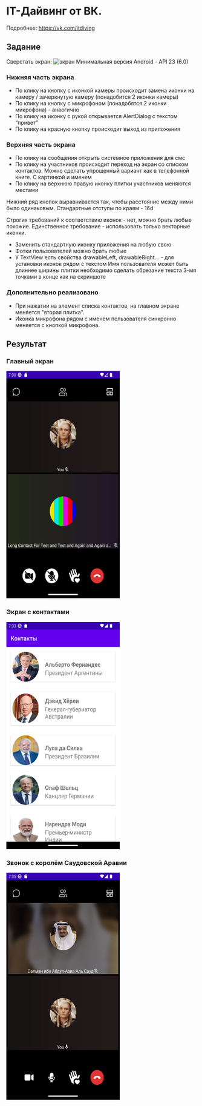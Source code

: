 # IT-Дайвинг от ВК.

Подробнее: https://vk.com/itdiving

## Задание
Сверстать экран:
![экран](https://cloud.mail.ru/public/KUnX/6RBF49Rnt)
Минимальная версия Android - API 23 (6.0)
### Нижняя часть экрана
 - По клику на кнопку с иконкой камеры происходит замена иконки на камеру / зачеркнутую камеру (понадобится 2 иконки камеры) 
 - По клику на кнопку с микрофоном (понадобятся 2 иконки микрофона) - анаогично 
 - По клику на иконку с рукой открывается AlertDialog c текстом “привет” 
 - По клику на красную кнопку происходит выход из приложения 

### Верхняя часть экрана 
 - По клику на сообщения открыть системное приложения для смс 
 - По клику на участников происходит переход на экран со списком контактов. Можно сделать упрощенный вариант как в телефонной книге. С картинкой и именем 
 - По клику на верхнюю правую иконку плитки участников меняются местами 

Нижний ряд кнопок выравнивается так, чтобы расстояние между ними было одинаковым. 
Стандартные отступы по краям - 16d

Строгих требований к соответствию иконок - нет, можно брать любые похожие.
Единственное требование - использовать только векторные иконки.
- Заменить стандартную иконку приложения на любую свою
- Фотки пользователей можно брать любые
- У TextView есть свойства drawableLeft, drawableRight… - для установки иконок
рядом с текстом
Имя пользователя может быть длиннее ширины плитки необходимо сделать
обрезание текста 3-мя точками в конце как на скриншоте


### Дополнительно реализовано
- При нажатии на элемент списка контактов, на главном экране меняется "вторая плитка".
- Иконка микрофона рядом с именем пользователя синхронно меняется c кнопкой микрофона.


## Результат

### Главный экран
<img src="https://github.com/Aziz-Dadoboev/it_diving_vk/blob/main/ITDivingCase/screens/1.png"  width="300" height="600">

### Экран с контактами
<img src="https://github.com/Aziz-Dadoboev/it_diving_vk/blob/main/ITDivingCase/screens/contcts.png"  width="300" height="600">

### Звонок с королём Саудовской Аравии
<img src="https://github.com/Aziz-Dadoboev/it_diving_vk/blob/main/ITDivingCase/screens/call_saudi_arabia.png"  width="300" height="600">
